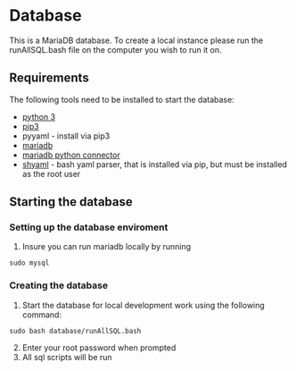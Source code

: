 # Database

This is a MariaDB database. To create a local instance please run the runAllSQL.bash file on the computer you wish to run it on. 

## Requirements

The following tools need to be installed to start the database:
* [python 3](https://www.python.org/)
* [pip3](https://pip.pypa.io/en/stable/installing/)
* pyyaml - install via pip3
* [mariadb](https://mariadb.com/downloads/)
* [mariadb python connector](https://mariadb.com/resources/blog/how-to-connect-python-programs-to-mariadb/s)
* [shyaml](https://github.com/0k/shyaml) - bash yaml parser, that is installed via pip, but must be installed as the root user

## Starting the database

### Setting up the database enviroment

1. Insure you can run mariadb locally by running
```
sudo mysql
```

### Creating the database

1. Start the database for local development work using the following command:
```
sudo bash database/runAllSQL.bash
```
2. Enter your root password when prompted
3. All sql scripts will be run